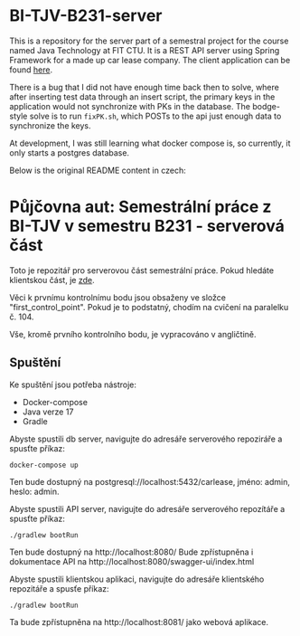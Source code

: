 # BI-TJV-B231-server

This is a repository for the server part of a semestral project for the course named Java Technology at FIT CTU. It is a REST API server using Spring Framework for a made up car lease company. The client application can be found [here](https://github.com/kuchajan/BI-TJV-B231-client).

There is a bug that I did not have enough time back then to solve, where after inserting test data through an insert script, the primary keys in the application would not synchronize with PKs in the database. The bodge-style solve is to run `fixPK.sh`, which POSTs to the api just enough data to synchronize the keys.

At development, I was still learning what docker compose is, so currently, it only starts a postgres database.

Below is the original README content in czech:


# Půjčovna aut: Semestrální práce z BI-TJV v semestru B231 - serverová část

Toto je repozitář pro serverovou část semestrální práce. Pokud hledáte klientskou část, je [zde](https://gitlab.fit.cvut.cz/kuchaj19/bi-tjv-b231-semestral-client).

Věci k prvnímu kontrolnímu bodu jsou obsaženy ve složce "first_control_point". Pokud je to podstatný, chodím na cvičení na paralelku č. 104.

Vše, kromě prvního kontrolního bodu, je vypracováno v angličtině.

## Spuštění

Ke spuštění jsou potřeba nástroje:
 - Docker-compose
 - Java verze 17
 - Gradle

Abyste spustili db server, navigujte do adresáře serverového repoziráře a spusťte příkaz:
```
docker-compose up
```
Ten bude dostupný na postgresql://localhost:5432/carlease, jméno: admin, heslo: admin.

Abyste spustili API server, navigujte do adresáře serverového repozítáře a spusťte příkaz:
```
./gradlew bootRun
```
Ten bude dostupný na http://localhost:8080/
Bude zpřístupněna i dokumentace API na http://localhost:8080/swagger-ui/index.html

Abyste spustili klientskou aplikaci, navigujte do adresáře klientského repozitáře a spusťe příkaz:
```
./gradlew bootRun
```
Ta bude zpřístupněna na http://localhost:8081/ jako webová aplikace.
